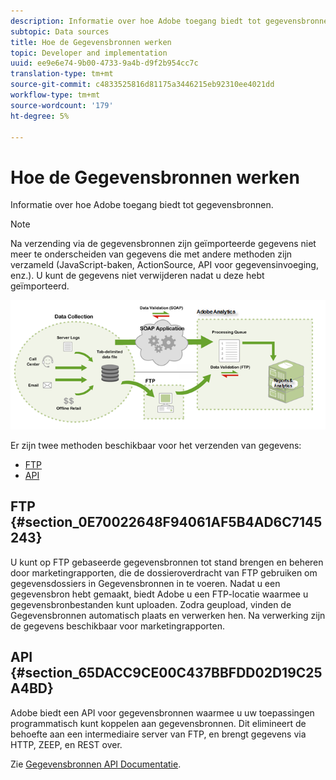 ```yaml
---
description: Informatie over hoe Adobe toegang biedt tot gegevensbronnen.
subtopic: Data sources
title: Hoe de Gegevensbronnen werken
topic: Developer and implementation
uuid: ee9e6e74-9b00-4733-9a4b-d9f2b954cc7c
translation-type: tm+mt
source-git-commit: c4833525816d81175a3446215eb92310ee4021dd
workflow-type: tm+mt
source-wordcount: '179'
ht-degree: 5%

---
```



# Hoe de Gegevensbronnen werken

Informatie over hoe Adobe toegang biedt tot gegevensbronnen.

>[!NOTE]
>
>Na verzending via de gegevensbronnen zijn geïmporteerde gegevens niet meer te onderscheiden van gegevens die met andere methoden zijn verzameld (JavaScript-baken, ActionSource, API voor gegevensinvoeging, enz.). U kunt de gegevens niet verwijderen nadat u deze hebt geïmporteerd.

![](assets/data_sources_overview.png)

Er zijn twee methoden beschikbaar voor het verzenden van gegevens:

* [FTP](/help/import/c-data-sources/datasrc-how-data-sources-works.md#section_0E70022648F94061AF5B4AD6C7145243)
* [API](/help/import/c-data-sources/datasrc-how-data-sources-works.md#section_65DACC9CE00C437BBFDD02D19C25A4BD)

## FTP {#section_0E70022648F94061AF5B4AD6C7145243}

U kunt op FTP gebaseerde gegevensbronnen tot stand brengen en beheren door marketingrapporten, die de dossieroverdracht van FTP gebruiken om gegevensdossiers in Gegevensbronnen in te voeren. Nadat u een gegevensbron hebt gemaakt, biedt Adobe u een FTP-locatie waarmee u gegevensbronbestanden kunt uploaden. Zodra geupload, vinden de Gegevensbronnen automatisch plaats en verwerken hen. Na verwerking zijn de gegevens beschikbaar voor marketingrapporten.

## API {#section_65DACC9CE00C437BBFDD02D19C25A4BD}

Adobe biedt een API voor gegevensbronnen waarmee u uw toepassingen programmatisch kunt koppelen aan gegevensbronnen. Dit elimineert de behoefte aan een intermediaire server van FTP, en brengt gegevens via HTTP, ZEEP, en REST over.

Zie [Gegevensbronnen API Documentatie](https://github.com/AdobeDocs/analytics-1.4-apis/tree/master/docs/data-sources-api).
